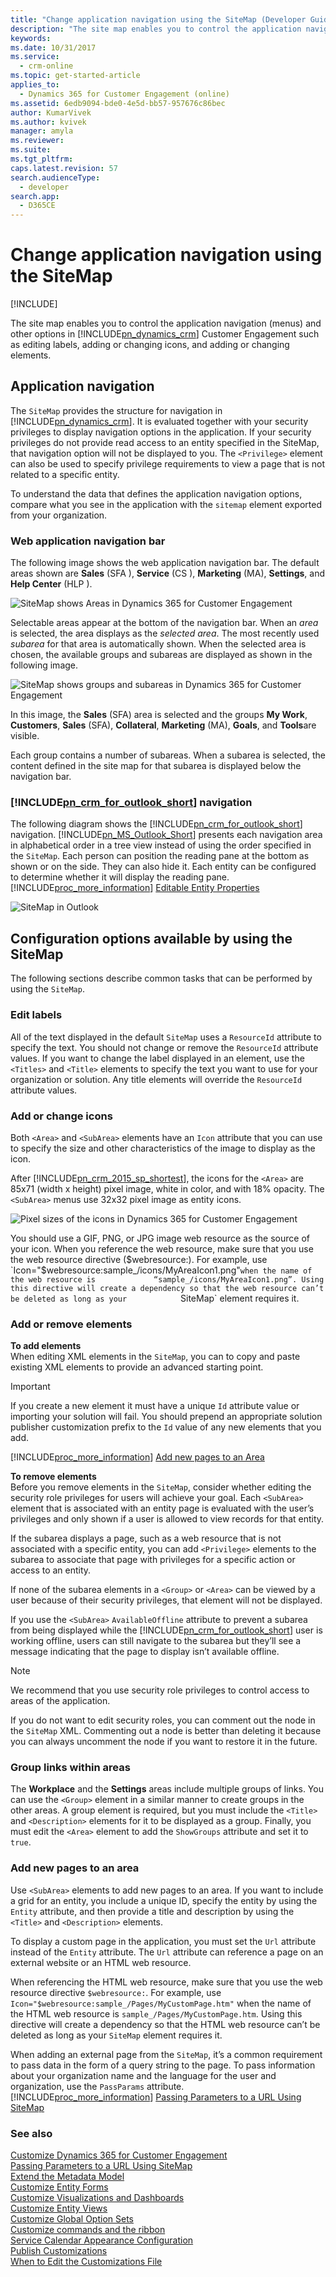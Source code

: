 ```yaml
---
title: "Change application navigation using the SiteMap (Developer Guide for Dynamics 365 for Customer Engagement) | MicrosoftDocs"
description: "The site map enables you to control the application navigation (menus) and other options in Dynamics 365 for Customer Engagement such as editing labels, adding or changing icons, and adding or changing elements."
keywords: 
ms.date: 10/31/2017
ms.service: 
  - crm-online
ms.topic: get-started-article
applies_to: 
  - Dynamics 365 for Customer Engagement (online)
ms.assetid: 6edb9094-bde0-4e5d-bb57-957676c86bec
author: KumarVivek
ms.author: kvivek
manager: amyla
ms.reviewer: 
ms.suite: 
ms.tgt_pltfrm: 
caps.latest.revision: 57
search.audienceType: 
  - developer
search.app: 
  - D365CE
---
```


# Change application navigation using the SiteMap

[!INCLUDE[](../../includes/cc_applies_to_update_9_0_0.md)]

The      site map enables you to control the application navigation (menus) and other options in [!INCLUDE[pn_dynamics_crm](../../includes/pn-dynamics-crm.md)] Customer Engagement such as editing labels, adding or changing icons, and adding or changing elements.  
  
<a name="BKMK_ApplicaitonNavigation"></a>   
## Application navigation  
 The `SiteMap` provides the structure for navigation in [!INCLUDE[pn_dynamics_crm](../../includes/pn-dynamics-crm.md)]. 
 It is evaluated together with your security privileges to display navigation options in the application. 
 If your security privileges do not provide read access to an entity specified in the SiteMap, that navigation option will not be displayed to you. 
 The `<Privilege>` element can also be used to specify privilege requirements to view a page that is not related to a specific entity.  
  
 To understand the data that defines the application navigation options, compare what you see in the application with the `sitemap` element exported from your organization.  
  
### Web application navigation bar  
 The following image shows the web application navigation bar. The default areas shown are **Sales** (SFA             ), **Service** (CS             ), **Marketing** (MA), **Settings**, and **Help Center** (HLP             ).  
  
 ![SiteMap shows Areas in Dynamics 365 for Customer Engagement](../media/sitemap-areas.png "SiteMap shows Areas in Dynamics 365 for Customer Engagement")  
  
 Selectable areas appear at the bottom of the navigation bar. When an             *area* is selected, the area displays as the             *selected area*. The most recently used             *subarea* for that area is automatically shown. When the selected area is chosen, the available groups and subareas are displayed as shown in the following image.  
  
 ![SiteMap shows groups and subareas in Dynamics 365 for Customer Engagement](../media/sitemap-group-label.png "SiteMap shows groups and subareas in Dynamics 365 for Customer Engagement")  
  
 In this image, the **Sales** (SFA) area is selected and the groups **My Work**, **Customers**, **Sales** (SFA), **Collateral**, **Marketing** (MA), **Goals**, and **Tools**are visible.  
  
 Each group contains a number of subareas. When a subarea is selected, the content defined in the site map for that subarea is displayed below the navigation bar.  
  
### [!INCLUDE[pn_crm_for_outlook_short](../../includes/pn-crm-for-outlook-short.md)] navigation  
 The following diagram shows the [!INCLUDE[pn_crm_for_outlook_short](../../includes/pn-crm-for-outlook-short.md)] navigation. [!INCLUDE[pn_MS_Outlook_Short](../../includes/pn-ms-outlook-short.md)] presents each navigation area in alphabetical order in a tree view instead of using the order specified in the             `SiteMap`. Each person can position the reading pane at the bottom as shown or on the side. They can also hide it. Each entity can be configured to determine whether it will display the reading pane. [!INCLUDE[proc_more_information](../../includes/proc-more-information.md)] [Editable Entity Properties](../customize-entity-metadata.md#BKMK_OpenOptions)  
  
 ![SiteMap in Outlook](../media/sitemap-outlook-highlight.png "SiteMap in Outlook")  
  
<a name="BKMK_ConfigurationOptions"></a>   
## Configuration options available by using the SiteMap  
 The following sections describe common tasks that can be performed by using the `SiteMap`.  
  
<a name="BKMK_EditLabels"></a>   
### Edit labels  
 All of the text displayed in the default `SiteMap` uses a `ResourceId` attribute to specify the text. You should not change or remove the `ResourceId` attribute values. 
 If you want to change the label displayed in an element, use the `<Titles>` and `<Title>` elements to specify the text you want to use for your organization or solution. 
 Any title elements will override the `ResourceId` attribute values.  
  
<a name="BKMK_AddorChangeIcons"></a>   
### Add or change icons  
 Both `<Area>` and `<SubArea>` elements have an `Icon` attribute that you can use to specify the size and other characteristics of the image to display as the icon.  
  
 After [!INCLUDE[pn_crm_2015_sp_shortest](../../includes/pn-crm-2015-sp-shortest.md)], 
 the icons for the `<Area>` are 85x71 (width x height) pixel image, white in color, and with 18% opacity. The `<SubArea>` menus use 32x32 pixel image as entity icons.  
  
 ![Pixel sizes of the icons in Dynamics 365 for Customer Engagement](../media/crm-icon-pixe-lsize.png "Pixel sizes of the icons in Dynamics 365 for Customer Engagement")  
  
 You should use a GIF, PNG, or JPG image web resource as the source of your icon. When you reference the web resource, make sure that you use the web resource directive             ($webresource:). For example, use             `Icon="$webresource:sample_/icons/MyAreaIcon1.png"` when the name of the web resource is             “sample_/icons/MyAreaIcon1.png”. Using this directive will create a dependency so that the web resource can’t be deleted as long as your             `SiteMap` element requires it.  
  
<a name="BKMK_AddorRemoveElements"></a>   
### Add or remove elements  
 **To add elements**  
 When editing  XML elements in the `SiteMap`, you can to copy and paste existing XML elements to provide an advanced starting point.  
  
> [!IMPORTANT]
>  If you create a new element it must have a unique `Id` attribute value or importing your solution will fail. 
>  You should prepend an appropriate solution publisher customization prefix to the `Id` value of any new elements that you add.  
  
 [!INCLUDE[proc_more_information](../../includes/proc-more-information.md)] [Add new pages to an Area](/developer/customize-dev/change-application-navigation-using-sitemap.md#BKMK_AddPagesToArea)  
  
 **To remove elements**  
 Before you remove elements in the `SiteMap`, consider whether editing the security role privileges for users will achieve your goal. 
 Each `<SubArea>` element that is associated with an entity page is evaluated with the user’s privileges and only shown if a user is allowed to view records for that entity.  
  
 If the subarea displays a page, such as a web resource that is not associated with a specific entity, you can add `<Privilege>` elements to the subarea to associate that 
 page with privileges for a specific action or access to an entity.  
  
 If none of the subarea elements in a `<Group>` or `<Area>` can be viewed by a user because of their security privileges, that element will not be displayed.  
  
 If you use the `<SubArea>` `AvailableOffline` attribute to prevent a subarea from being displayed while the 
 [!INCLUDE[pn_crm_for_outlook_short](../../includes/pn-crm-for-outlook-short.md)] user is working offline, users can still navigate 
 to the subarea but they’ll see a message indicating that the page to display isn’t available offline.  
  
> [!NOTE]
>  We recommend that you use security role privileges to control access to areas of the application.  
  
 If you do not want to edit security roles, you can comment out the node in the `SiteMap` XML. Commenting out a node is better than deleting it because you can always 
 uncomment the node if you want to restore it in the future.  
  
<a name="BKMK_GroupLinksInAreas"></a>   
### Group links within areas  
 The **Workplace** and the **Settings** areas include multiple groups of links. You can use the `<Group>` element in a similar manner to create groups in the other areas. 
 A group element is required, but you must include the `<Title>` and `<Description>` elements for it to be displayed as a group. 
 Finally, you must edit the `<Area>` element to add the `ShowGroups` attribute and set it to `true`.  
  
<a name="BKMK_AddPagesToArea"></a>   
### Add new pages to an area  
 Use `<SubArea>` elements to add new pages to an area. If you want to include a grid for an entity, you include a unique ID, specify the entity by using the `Entity` attribute, 
 and then provide a title and description by using the `<Title>` and `<Description>` elements.  
  
 To display a custom page in the application, you must set the `Url` attribute instead of the `Entity` attribute. The `Url` attribute can reference a page on an external 
 website or an HTML web resource.  
  
 When referencing the  HTML web resource, make sure that you use the web resource directive  `$webresource:`. 
 For example, use `Icon="$webresource:sample_/Pages/MyCustomPage.htm"` when the name of the  HTML web resource is `sample_/Pages/MyCustomPage.htm`. 
 Using this directive will create a dependency so that the HTML web resource can’t be deleted as long as your `SiteMap` element requires it.  
  
  
 When adding an external page from the `SiteMap`, it’s a common requirement to pass data in the form of a query string to the page. 
 To pass information about your organization name and the language for the user and organization, use the `PassParams` attribute. 
 [!INCLUDE[proc_more_information](../../includes/proc-more-information.md)] [Passing Parameters to a URL Using SiteMap](pass-parameters-url-using-sitemap.md)  
  
### See also  
 [Customize Dynamics 365 for Customer Engagement](customize-applications.md)    
 [Passing Parameters to a URL Using SiteMap](pass-parameters-url-using-sitemap.md)   
 [Extend the Metadata Model](../org-service/use-organization-service-metadata.md)   
 [Customize Entity Forms](customize-entity-forms.md)   
 [Customize Visualizations and Dashboards](customize-visualizations-dashboards.md)   
 [Customize Entity Views](customize-entity-views.md)   
 [Customize Global Option Sets](../org-service/customize-global-option-sets.md)   
 [Customize commands and the ribbon](customize-commands-ribbon.md)   
 [Service Calendar Appearance Configuration](service-calendar-appearance-configuration.md)   
 [Publish Customizations](publish-customizations.md)   
 [When to Edit the Customizations File](when-edit-customization-file.md)
